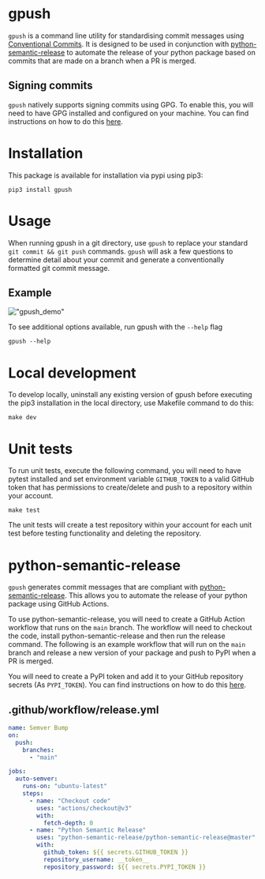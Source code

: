 # gpush

`gpush` is a command line utility for standardising commit messages using [Conventional Commits](https://www.conventionalcommits.org/en/v1.0.0/). It is designed to be used in conjunction with [python-semantic-release](https://python-semantic-release.readthedocs.io/en/latest/) to automate the release of your python package based on commits that are made on a branch when a PR is merged.

## Signing commits

`gpush` natively supports signing commits using GPG. To enable this, you will need to have GPG installed and configured on your machine. You can find instructions on how to do this [here](https://docs.github.com/en/github/authenticating-to-github/managing-commit-signature-verification/generating-a-new-gpg-key).

# Installation

This package is available for installation via pypi using pip3:

```
pip3 install gpush
```

# Usage

When running gpush in a git directory, use `gpush` to replace your standard `git commit && git push` commands. `gpush` will ask a few questions to determine detail about your commit and generate a conventionally formatted git commit message.

## Example

!["gpush_demo"](docs/gpush_demo.gif)

To see additional options available, run gpush with the  `--help` flag

```
gpush --help
```

# Local development

To develop locally, uninstall any existing version of gpush before executing the pip3 installation in the local directory, use Makefile command to do this:

```
make dev
```

# Unit tests

To run unit tests, execute the following command, you will need to have pytest installed and set environment
variable `GITHUB_TOKEN` to a valid GitHub token that has permissions to create/delete and push to a repository
within your account.

```
make test
```

The unit tests will create a test repository within your account for each unit test before testing functionality and deleting the repository.

# python-semantic-release

`gpush` generates commit messages that are compliant with [python-semantic-release](https://python-semantic-release.readthedocs.io/en/latest/). This allows you to automate the release of your python package using GitHub Actions.

To use python-semantic-release, you will need to create a GitHub Action workflow that runs on the `main` branch. The workflow will need to checkout the code, install python-semantic-release and then run the release command. The following is an example workflow that will run on the `main` branch and release a new version of your package and push to PyPI when a PR is merged.

You will need to create a PyPI token and add it to your GitHub repository secrets (As `PYPI_TOKEN`). You can find instructions on how to do this [here](https://packaging.python.org/guides/publishing-package-distribution-releases-using-github-actions-ci-cd-workflows/#publishing-to-pypi).

## .github/workflow/release.yml
```yaml
name: Semver Bump
on:
  push:
    branches:
      - "main"

jobs:
  auto-semver:
    runs-on: "ubuntu-latest"
    steps:
      - name: "Checkout code"
        uses: "actions/checkout@v3"
        with:
          fetch-depth: 0
      - name: "Python Semantic Release"
        uses: "python-semantic-release/python-semantic-release@master"
        with:
          github_token: ${{ secrets.GITHUB_TOKEN }}
          repository_username: __token__
          repository_password: ${{ secrets.PYPI_TOKEN }}

```
